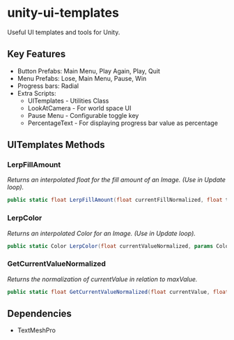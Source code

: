 # unity-ui-templates
Useful UI templates and tools for Unity.

## Key Features
* Button Prefabs: Main Menu, Play Again, Play, Quit
* Menu Prefabs: Lose, Main Menu, Pause, Win
* Progress bars: Radial
* Extra Scripts: 
  * UITemplates - Utilities Class
  * LookAtCamera - For world space UI
  * Pause Menu - Configurable toggle key
  * PercentageText - For displaying progress bar value as percentage

## UITemplates Methods

### LerpFillAmount
*Returns an interpolated float for the fill amount of an Image. (Use in Update loop).*
```cs
public static float LerpFillAmount(float currentFillNormalized, float targetFillNormalized)
```

### LerpColor
*Returns an interpolated Color for an Image. (Use in Update loop).*
```cs
public static Color LerpColor(float currentValueNormalized, params Color32[] colors)
```

### GetCurrentValueNormalized
*Returns the normalization of currentValue in relation to maxValue.*
```cs
public static float GetCurrentValueNormalized(float currentValue, float maxValue)
```

## Dependencies
* TextMeshPro
